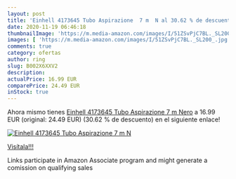 ```yaml
---
layout: post
title: 'Einhell 4173645 Tubo Aspirazione  7 m  N al 30.62 % de descuento'
date: 2020-11-19 06:46:18
thumbnailImage: 'https://m.media-amazon.com/images/I/51ZSvPjC7BL._SL200_.jpg'
images: [ 'https://m.media-amazon.com/images/I/51ZSvPjC7BL._SL200_.jpg' ]
comments: true
category: ofertas
author: ring
slug: B002X6XXV2
description:
actualPrice: 16.99 EUR
comparePrice: 24.49 EUR
inStock: true
---
```


Ahora mismo tienes [Einhell 4173645 Tubo Aspirazione  7 m  Nero](https://www.amazon.it/dp/B002X6XXV2/?tag=tolees00-21) a 16.99 EUR (original: 24.49 EUR) (30.62 %  de descuento) en el siguiente enlace!

[![Einhell 4173645 Tubo Aspirazione  7 m  N](https://m.media-amazon.com/images/I/51ZSvPjC7BL._SL200_.jpg)](https://www.amazon.it/dp/B002X6XXV2/?tag=tolees00-21)

[Visítala!!!](https://www.amazon.it/dp/B002X6XXV2/?tag=tolees00-21)

Links participate in Amazon Associate program and might generate a comission on qualifying sales
